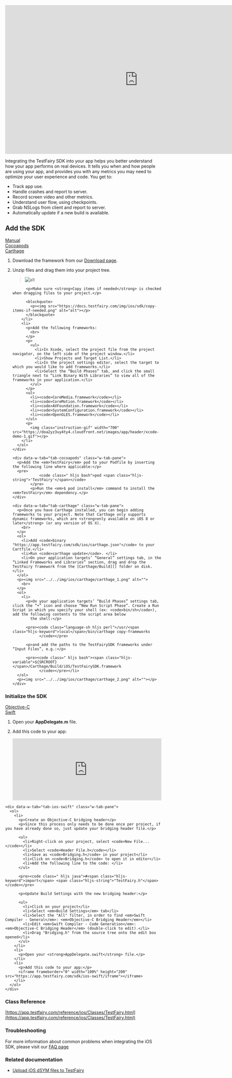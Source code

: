 <iframe width="854" height="480" src="https://www.youtube.com/embed/DhRX5UukvPM" frameborder="0" allow="autoplay; encrypted-media" allowfullscreen></iframe>

Integrating the TestFairy SDK into your app helps you better understand how your app performs on real devices. It tells you when and how people are using your app, and provides you with any metrics you may need to optimize your user experience and code.
You get to: 

* Track app use. 
* Handle crashes and report to server. 
* Record screen video and other metrics. 
* Understand user flow, using checkpoints. 
* Grab NSLogs from client and report to server. 
* Automatically update if a new build is available.

## Add the SDK

<div data-duration-in="300" data-duration-out="100" class="docs-tabs w-tabs">
  <div class="docs-tabs-menu w-tab-menu" style="flex-wrap: wrap;">
    <a data-w-tab="tab-manual" class="docs-tab w-inline-block w-tab-link w--current" style="margin: 2px;" href="#manual">
      <div>Manual</div>
    </a>
    <a data-w-tab="tab-cocoapods" class="docs-tab w-inline-block w-tab-link" style="margin: 2px;" href="#cocoapods">
      <div>Cocoapods</div>
    </a>
    <a data-w-tab="tab-carthage" class="docs-tab w-inline-block w-tab-link" style="margin: 2px;" href="#carthage">
      <div>Carthage</div>
    </a>
  </div>

  <div class="docs-tabs-content w-tab-content">
    <div data-w-tab="tab-manual" class="w-tab-pane w--tab-active">
      <ol>
        <li>Download the framework from our <a href="https://app.testfairy.com/sdk/ios/" target="_blank">Download page</a>.</li>
        <li>
          <p>Unzip files and drag them into your project tree.</p>
          <blockquote>
            <p><img src="https://app.testfairy.com/images/app/sdk/tutorial-unzip-files.png" alt="alt"></p>
          </blockquote>

          <p>Make sure <strong>Copy items if needed</strong> is checked when dragging files to your project.</p>

          <blockquote>
            <p><img src="https://docs.testfairy.com/img/ios/sdk/copy-items-if-needed.png" alt="alt"></p>
          </blockquote>
        </li>
        <li>
          <p>Add the following frameworks:
            <br>
          </p>
          <p>
            <ul>
              <li>In Xcode, select the project file from the project navigator, on the left side of the project window.</li>
              <li>Show Projects and Target List.</li>
              <li>In the project settings editor, select the target to which you would like to add frameworks.</li>
              <li>Select the “Build Phases” tab, and click the small triangle next to “Link Binary With Libraries” to view all of the frameworks in your application.</li>
            </ul>
          </p>
          <ul>
            <li><code>CoreMedia.framework</code></li>
            <li><code>CoreMotion.framework</code></li>
            <li><code>AVFoundation.framework</code></li>
            <li><code>SystemConfiguration.framework</code></li>
            <li><code>OpenGLES.framework</code></li>
          </ul>
          <p>
            <img class="instruction-gif" width="700" src="https://doa2yz3uy4ty4.cloudfront.net/images/app/header/xcode-demo-1.gif"></p>
        </li>
      </ol>
    </div>

    <div data-w-tab="tab-cocoapods" class="w-tab-pane">
      <p>Add the <em>TestFairy</em> pod to your Podfile by inserting the following line where applicable:</p>
      <pre>
				<code class=" hljs bash">pod <span class="hljs-string">'TestFairy'</span></code>
			</pre>
			<p>Run the <em>$ pod install</em> command to install the <em>TestFairy</em> dependency.</p>
    </div>

    <div data-w-tab="tab-carthage" class="w-tab-pane">
      <p>Once you have Carthage installed, you can begin adding frameworks to your project. Note that Carthage only supports dynamic frameworks, which are <strong>only available on iOS 8 or later</strong> (or any version of OS X).
        <br>
      </p>
      <ol>
        <li>Add <code>binary "https://app.testfairy.com/sdk/ios/carthage.json"</code> to your Cartfile.</li>
        <li>Run <code>carthage update</code>. </li>
        <li>On your application targets’ “General” settings tab, in the “Linked Frameworks and Libraries” section, drag and drop the TestFairy framework from the [Carthage/Build][] folder on disk.</li>
      </ol>
      <p><img src="../../img/ios/carthage/carthage_1.png" alt="">
        <br>
      </p>
      <ol>
        <li>
          <p>On your application targets’ “Build Phases” settings tab, click the “+” icon and choose “New Run Script Phase”. Create a Run Script in which you specify your shell (ex: <code>bin/sh</code>), add the following contents to the script area below
            the shell:</p>

          <pre><code class="language-sh hljs perl">/usr/<span class="hljs-keyword">local</span>/bin/carthage copy-frameworks
				</code></pre>

          <p>and add the paths to the TestFairySDK frameworks under “Input Files”, e.g.:</p>

          <pre><code class=" hljs bash"><span class="hljs-variable">${SRCROOT}</span>/Carthage/Build/iOS/TestFairySDK.framework
				</code></pre></li>
      </ol>
      <p><img src="../../img/ios/carthage/carthage_2.png" alt=""></p>
    </div>

  </div>
</div>

### Initialize the SDK

<div data-duration-in="300" data-duration-out="100" class="docs-tabs w-tabs">
  <div class="docs-tabs-menu w-tab-menu" style="flex-wrap: wrap;">
    <a data-w-tab="tab-ios-objc" class="docs-tab w-inline-block w-tab-link w--current" style="margin: 2px;" href="#ios-objc">
      <div>Objective-C</div>
    </a>
    <a data-w-tab="tab-ios-swift" class="docs-tab w-inline-block w-tab-link" style="margin: 2px;" href="#ios-swift">
      <div>Swift</div>
    </a>
  </div>

  <div class="docs-tabs-content w-tab-content">
    <div data-w-tab="tab-ios-objc" class="w-tab-pane w--tab-active">
      <ol>
        <li>
          <p>Open your <strong>AppDelegate.m</strong> file.</p>
        </li>
        <li>
          <p>Add this code to your app:</p>
          <iframe frameborder="0" width="100%" height="200" src="https://app.testfairy.com/sdk/ios/iframe"></iframe>
        </li>
      </ol>
    </div>

    <div data-w-tab="tab-ios-swift" class="w-tab-pane">
      <ol>
        <li>
          <p>Create an Objective-C bridging header</p>
          <p>Since this process only needs to be done once per project, if you have already done so, just update your bridging header file.</p>

          <ul>
            <li>Right-click on your project, select <code>New File...</code></li>
            <li>Select <code>Header File.h</code></li>
            <li>Save as <code>Bridging.h</code> in your project</li>
            <li>Click on <code>Bridging.h</code> to open it in editor</li>
            <li>Add the following line to the code: </li>
          </ul>

          <pre><code class=" hljs java">#<span class="hljs-keyword">import</span> <span class="hljs-string">"TestFairy.h"</span></code></pre>

          <p>Update Build Settings with the new bridging header:</p>

          <ul>
            <li>Click on your project</li>
            <li>Select <em>Build Settings</em> tab</li>
            <li>Select the "All" filter, in order to find <em>Swift Compiler - General</em>: <em>Objective-C Bridging Header</em></li>
            <li>Edit <em>Swift Compiler - Code Generation</em>: <em>Objective-C Bridging Header</em> (double-click to edit).</li>
            <li>Drag "Bridging.h" from the source tree onto the edit box opened</li>
          </ul>
        </li>
        <li>
          <p>Open your <strong>AppDelegate.swift</strong> file.</p>
        </li>
        <li>
          <p>Add this code to your app:</p>
          <iframe frameborder="0" width="100%" height="200" src="https://app.testfairy.com/sdk/ios-swift/iframe"></iframe>
        </li>
      </ol>
    </div>

  </div>
</div>

### Class Reference 

[https://app.testfairy.com/reference/ios/Classes/TestFairy.html](https://app.testfairy.com/reference/ios/Classes/TestFairy.html) 

### Troubleshooting 

For more information about common problems when integrating the iOS SDK, please visit
our [FAQ page](https://docs.testfairy.com/FAQ.html) 

### Related documentation 

* [Upload iOS dSYM files to TestFairy](/iOS_SDK/Uploading_dSyms_to_TestFairy.html)
